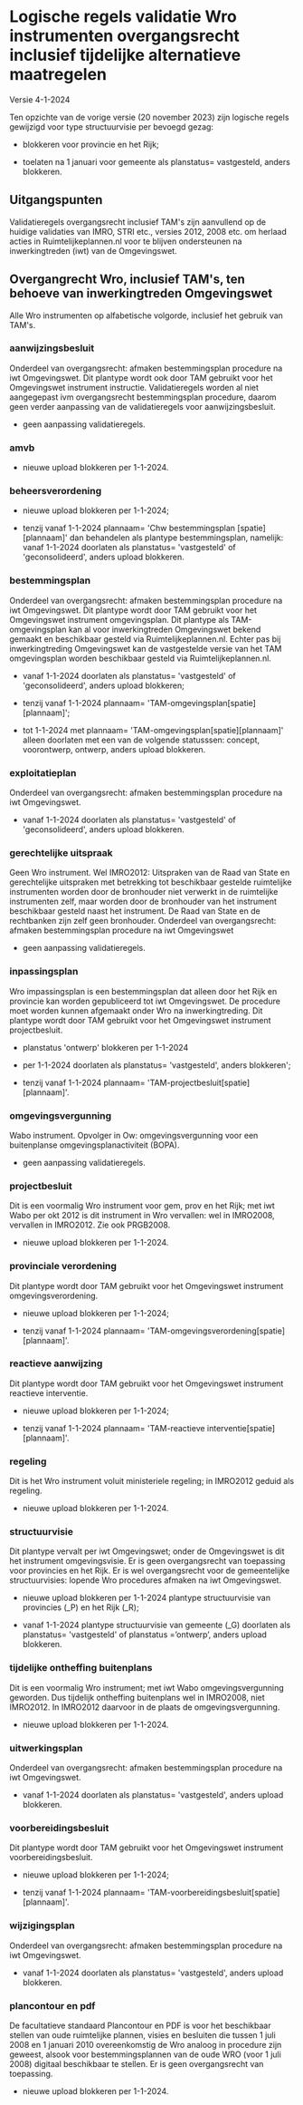 # Logische regels validatie Wro instrumenten overgangsrecht inclusief tijdelijke alternatieve maatregelen

Versie 4-1-2024

Ten opzichte van de vorige versie (20 november 2023) zijn logische regels
gewijzigd voor type structuurvisie per bevoegd gezag:

-   blokkeren voor provincie en het Rijk;

-   toelaten na 1 januari voor gemeente als planstatus= vastgesteld, anders
    blokkeren.

## Uitgangspunten

Validatieregels overgangsrecht inclusief TAM's zijn aanvullend op de huidige
validaties van IMRO, STRI etc., versies 2012, 2008 etc. om herlaad acties in
Ruimtelijkeplannen.nl voor te blijven ondersteunen na inwerkingtreden (iwt) van
de Omgevingswet.

## Overgangrecht Wro, inclusief TAM's, ten behoeve van inwerkingtreden Omgevingswet

Alle Wro instrumenten op alfabetische volgorde, inclusief het gebruik van TAM's.

### aanwijzingsbesluit

Onderdeel van overgangsrecht: afmaken bestemmingsplan procedure na iwt
Omgevingswet. Dit plantype wordt ook door TAM gebruikt voor het Omgevingswet
instrument instructie. Validatieregels worden al niet aangegepast ivm
overgangsrecht bestemmingsplan procedure, daarom geen verder aanpassing van de
validatieregels voor aanwijzingsbesluit.

-   geen aanpassing validatieregels.

### amvb

-   nieuwe upload blokkeren per 1-1-2024.

### beheersverordening

-   nieuwe upload blokkeren per 1-1-2024;

-   tenzij vanaf 1-1-2024 plannaam= 'Chw bestemmingsplan [spatie][plannaam]' dan
    behandelen als plantype bestemmingsplan, namelijk: vanaf 1-1-2024 doorlaten
    als planstatus= 'vastgesteld' of 'geconsolideerd', anders upload blokkeren.

### bestemmingsplan

Onderdeel van overgangsrecht: afmaken bestemmingsplan procedure na iwt
Omgevingswet. Dit plantype wordt door TAM gebruikt voor het Omgevingswet
instrument omgevingsplan. Dit plantype als TAM-omgevingsplan kan al voor
inwerkingtreden Omgevingswet bekend gemaakt en beschikbaar gesteld via
Ruimtelijkeplannen.nl. Echter pas bij inwerkingtreding Omgevingswet kan de
vastgestelde versie van het TAM omgevingsplan worden beschikbaar gesteld via
Ruimtelijkeplannen.nl.

-   vanaf 1-1-2024 doorlaten als planstatus= 'vastgesteld' of 'geconsolideerd',
    anders upload blokkeren;

-   tenzij vanaf 1-1-2024 plannaam= 'TAM-omgevingsplan[spatie][plannaam]';

-   tot 1-1-2024 met plannaam= 'TAM-omgevingsplan[spatie][plannaam]' alleen
    doorlaten met een van de volgende statusssen: concept, voorontwerp, ontwerp,
    anders upload blokkeren.

### exploitatieplan

Onderdeel van overgangsrecht: afmaken bestemmingsplan procedure na iwt
Omgevingswet.

-   vanaf 1-1-2024 doorlaten als planstatus= 'vastgesteld' of 'geconsolideerd',
    anders upload blokkeren.

### gerechtelijke uitspraak

Geen Wro instrument. Wel IMRO2012: Uitspraken van de Raad van State en
gerechtelijke uitspraken met betrekking tot beschikbaar gestelde ruimtelijke
instrumenten worden door de bronhouder niet verwerkt in de ruimtelijke
instrumenten zelf, maar worden door de bronhouder van het instrument beschikbaar
gesteld naast het instrument. De Raad van State en de rechtbanken zijn zelf geen
bronhouder. Onderdeel van overgangsrecht: afmaken bestemmingsplan procedure na
iwt Omgevingswet

-   geen aanpassing validatieregels.

### inpassingsplan

Wro impassingsplan is een bestemmingsplan dat alleen door het Rijk en provincie
kan worden gepubliceerd tot iwt Omgevingswet. De procedure moet worden kunnen
afgemaakt onder Wro na inwerkingtreding. Dit plantype wordt door TAM gebruikt
voor het Omgevingswet instrument projectbesluit.

-   planstatus 'ontwerp' blokkeren per 1-1-2024

-   per 1-1-2024 doorlaten als planstatus= 'vastgesteld', anders blokkeren';

-   tenzij vanaf 1-1-2024 plannaam= 'TAM-projectbesluit[spatie][plannaam]'.

### omgevingsvergunning

Wabo instrument. Opvolger in Ow: omgevingsvergunning voor een buitenplanse
omgevingsplanactiviteit (BOPA).

-   geen aanpassing validatieregels.

### projectbesluit

Dit is een voormalig Wro instrument voor gem, prov en het Rijk; met iwt Wabo per
okt 2012 is dit instrument in Wro vervallen: wel in IMRO2008, vervallen in
IMRO2012. Zie ook PRGB2008.

-   nieuwe upload blokkeren per 1-1-2024.

### provinciale verordening

Dit plantype wordt door TAM gebruikt voor het Omgevingswet instrument
omgevingsverordening.

-   nieuwe upload blokkeren per 1-1-2024;

-   tenzij vanaf 1-1-2024 plannaam=
    'TAM-omgevingsverordening[spatie][plannaam]'.

### reactieve aanwijzing

Dit plantype wordt door TAM gebruikt voor het Omgevingswet instrument reactieve
interventie.

-   nieuwe upload blokkeren per 1-1-2024;

-   tenzij vanaf 1-1-2024 plannaam= 'TAM-reactieve
    interventie[spatie][plannaam]'.

### regeling

Dit is het Wro instrument voluit ministeriele regeling; in IMRO2012 geduid als
regeling.

-   nieuwe upload blokkeren per 1-1-2024.

### structuurvisie

Dit plantype vervalt per iwt Omgevingswet; onder de Omgevingswet is dit het
instrument omgevingsvisie. Er is geen overgangsrecht van toepassing voor
provincies en het Rijk. Er is wel overgangsrecht voor de gemeentelijke
structuurvisies: lopende Wro procedures afmaken na iwt Omgevingswet.

-   nieuwe upload blokkeren per 1-1-2024 plantype structuurvisie van provincies
    (_P) en het Rijk (_R);

-   vanaf 1-1-2024 plantype structuurvisie van gemeente (_G) doorlaten als
    planstatus= 'vastgesteld' of planstatus =’ontwerp’, anders upload blokkeren.

### tijdelijke ontheffing buitenplans

Dit is een voormalig Wro instrument; met iwt Wabo omgevingsvergunning geworden.
Dus tijdelijk ontheffing buitenplans wel in IMRO2008, niet IMRO2012. In IMRO2012
daarvoor in de plaats de omgevingsvergunning.

-   nieuwe upload blokkeren per 1-1-2024.

### uitwerkingsplan

Onderdeel van overgangsrecht: afmaken bestemmingsplan procedure na iwt
Omgevingswet.

-   vanaf 1-1-2024 doorlaten als planstatus= 'vastgesteld', anders upload
    blokkeren.

### voorbereidingsbesluit

Dit plantype wordt door TAM gebruikt voor het Omgevingswet instrument
voorbereidingsbesluit.

-   nieuwe upload blokkeren per 1-1-2024;

-   tenzij vanaf 1-1-2024 plannaam=
    'TAM-voorbereidingsbesluit[spatie][plannaam]'.

### wijzigingsplan

Onderdeel van overgangsrecht: afmaken bestemmingsplan procedure na iwt
Omgevingswet.

-   vanaf 1-1-2024 doorlaten als planstatus= 'vastgesteld', anders upload
    blokkeren.

### plancontour en pdf

De facultatieve standaard Plancontour en PDF is voor het beschikbaar stellen van
oude ruimtelijke plannen, visies en besluiten die tussen 1 juli 2008 en 1
januari 2010 overeenkomstig de Wro analoog in procedure zijn geweest, alsook
voor bestemmingsplannen van de oude WRO (voor 1 juli 2008) digitaal beschikbaar
te stellen. Er is geen overgangsrecht van toepassing.

-   nieuwe upload blokkeren per 1-1-2024.

